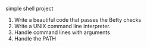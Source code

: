 simple shell project
1. Write a beautiful code that passes the Betty checks
2. Write a UNIX command line interpreter.
3. Handle command lines with arguments
4. Handle the PATH
